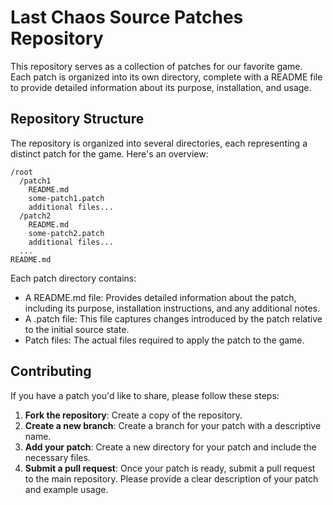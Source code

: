 # Last Chaos Source Patches Repository
This repository serves as a collection of patches for our favorite game. Each patch is organized into its own directory, complete with a README file to provide detailed information about its purpose, installation, and usage.

## Repository Structure
The repository is organized into several directories, each representing a distinct patch for the game. Here's an overview:

```
/root
  /patch1
    README.md
    some-patch1.patch
    additional files...
  /patch2
    README.md
    some-patch2.patch
    additional files...
  ...
README.md
```

Each patch directory contains:
- A README.md file: Provides detailed information about the patch, including its purpose, installation instructions, and any additional notes.
- A .patch file: This file captures changes introduced by the patch relative to the initial source state.
- Patch files: The actual files required to apply the patch to the game.

## Contributing
If you have a patch you'd like to share, please follow these steps:

1. **Fork the repository**: Create a copy of the repository.
2. **Create a new branch**: Create a branch for your patch with a descriptive name.
3. **Add your patch**: Create a new directory for your patch and include the necessary files.
4. **Submit a pull request**: Once your patch is ready, submit a pull request to the main repository. Please provide a clear description of your patch and example usage.
